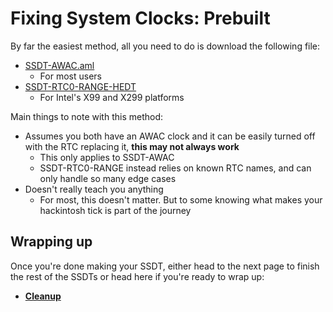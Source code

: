 # Fixing System Clocks: Prebuilt

By far the easiest method, all you need to do is download the following file:

* [SSDT-AWAC.aml](https://github.com/dortania/Getting-Started-With-ACPI/blob/master/extra-files/compiled/SSDT-AWAC.aml)
  * For most users
* [SSDT-RTC0-RANGE-HEDT](https://github.com/dortania/Getting-Started-With-ACPI/blob/master/extra-files/compiled/SSDT-RTC0-RANGE-HEDT.aml)
  * For Intel's X99 and X299 platforms

Main things to note with this method:

* Assumes you both have an AWAC clock and it can be easily turned off with the RTC replacing it, **this may not always work**
  * This only applies to SSDT-AWAC
  * SSDT-RTC0-RANGE instead relies on known RTC names, and can only handle so many edge cases
* Doesn't really teach you anything
  * For most, this doesn't matter. But to some knowing what makes your hackintosh tick is part of the journey

## Wrapping up

Once you're done making your SSDT, either head to the next page to finish the rest of the SSDTs or head here if you're ready to wrap up:

* [**Cleanup**](/cleanup.md)
